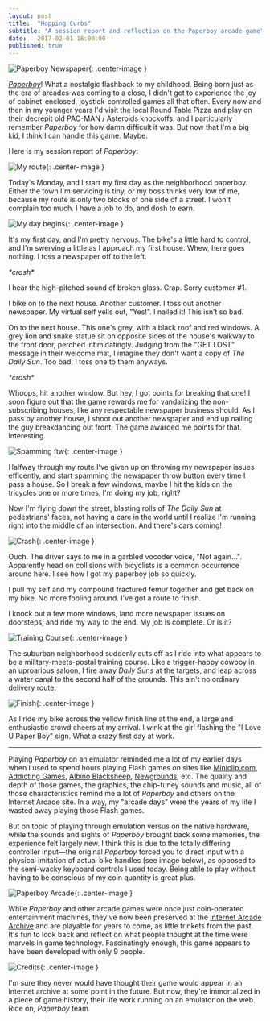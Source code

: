 ```yaml
---
layout: post
title:  "Hopping Curbs"
subtitle: "A session report and reflection on the Paperboy arcade game"
date:   2017-02-01 16:00:00
published: true
---
```

![Paperboy Newspaper](/images/paperboy-newspaper.png){: .center-image }

[*Paperboy*](https://en.wikipedia.org/wiki/Paperboy_(video_game))! What a nostalgic flashback to my childhood. Being born just as the era of arcades was coming to a close, I didn't get to experience the joy of cabinet-enclosed, joystick-controlled games all that often. Every now and then in my younger years I'd visit the local Round Table Pizza and play on their decrepit old PAC-MAN / Asteroids knockoffs, and I particularly remember *Paperboy* for how damn difficult it was. But now that I'm a big kid, I think I can handle this game. Maybe.

Here is my session report of *Paperboy*:

![My route](/images/paperboy-route.png){: .center-image }

Today's Monday, and I start my first day as the neighborhood paperboy. Either the town I'm servicing is tiny, or my boss thinks very low of me, because my route is only two blocks of one side of a street. I won't complain too much. I have a job to do, and dosh to earn.

![My day begins](/images/paperboy-start.png){: .center-image }

It's my first day, and I'm pretty nervous. The bike's a little hard to control, and I'm swerving a little as I approach my first house. Whew, here goes nothing. I toss a newspaper off to the left.

*\*crash\**

I hear the high-pitched sound of broken glass. Crap. Sorry customer #1.

I bike on to the next house. Another customer. I toss out another newspaper. My virtual self yells out, "Yes!". I nailed it! This isn’t so bad.

On to the next house. This one's grey, with a black roof and red windows. A grey lion and snake statue sit on opposite sides of the house's walkway to the front door, perched intimidatingly. Judging from the "GET LOST" message in their welcome mat, I imagine they don't want a copy of *The Daily Sun*. Too bad, I toss one to them anyways.

*\*crash\**

Whoops, hit another window. But hey, I got points for breaking that one! I soon figure out that the game rewards me for vandalizing the non-subscribing houses, like any respectable newspaper business should. As I pass by another house, I shoot out another newspaper and end up nailing the guy breakdancing out front. The game awarded me points for that. Interesting.

![Spamming ftw](/images/paperboy-spam.png){: .center-image }

Halfway through my route I've given up on throwing my newspaper issues efficently, and start spamming the newspaper throw button every time I pass a house. So I break a few windows, maybe I hit the kids on the tricycles one or more times, I'm doing my job, right?

Now I'm flying down the street, blasting rolls of *The Daily Sun* at pedestrians' faces, not having a care in the world until I realize I'm running right into the middle of an intersection. And there's cars coming!

![Crash](/images/paperboy-crash.png){: .center-image }

Ouch. The driver says to me in a garbled vocoder voice, "Not again...". Apparently head on collisions with bicyclists is a common occurrence around here. I see how I got my paperboy job so quickly.

I pull my self and my compound fractured femur together and get back on my bike. No more fooling around. I've got a route to finish.

I knock out a few more windows, land more newspaper issues on doorsteps, and ride my way to the end. My job is complete. Or is it?

![Training Course](/images/paperboy-training.png){: .center-image }

The suburban neighborhood suddenly cuts off as I ride into what appears to be a military-meets-postal training course. Like a trigger-happy cowboy in an uproarious saloon, I fire away *Daily Suns* at the targets, and leap across a water canal to the second half of the grounds. This ain't no ordinary delivery route.

![Finish](/images/paperboy-finish.png){: .center-image }

As I ride my bike across the yellow finish line at the end, a large and enthusiastic crowd cheers at my arrival. I wink at the girl flashing the "I Love U Paper Boy" sign. What a crazy first day at work.

---

Playing *Paperboy* on an emulator reminded me a lot of my earlier days when I used to spend hours playing Flash games on sites like [Miniclip.com](http://miniclip.com/), [Addicting Games](http://www.addictinggames.com/), [Albino Blacksheep](http://www.albinoblacksheep.com/), [Newgrounds](http://www.newgrounds.com/), etc. The quality and depth of those games, the graphics, the chip-tuney sounds and music, all of those characteristics remind me a lot of *Paperboy* and others on the Internet Arcade site. In a way, my "arcade days" were the years of my life I wasted away playing those Flash games.

But on topic of playing through emulation versus on the native hardware, while the sounds and sights of *Paperboy* brought back some memories, the experience felt largely new. I think this is due to the totally differing controller input––the original *Paperboy* forced you to direct input with a physical imitation of actual bike handles (see image below), as opposed to the semi-wacky keyboard controls I used today. Being able to play without having to be conscious of my coin quantity is great plus.

![Paperboy Arcade](/images/paperboy-arcade.jpg){: .center-image }

While *Paperboy* and other arcade games were once just coin-operated entertainment machines, they've now been preserved at the [Internet Arcade Archive](https://archive.org/details/arcade_paperboy) and are playable for years to come, as little trinkets from the past. It's fun to look back and reflect on what people thought at the time were marvels in game technology. Fascinatingly enough, this game appears to have been developed with only 9 people.

![Credits](/images/paperboy-credits.png){: .center-image }

 I'm sure they never would have thought their game would appear in an Internet archive at some point in the future. But now, they're immortalized in a piece of game history, their life work running on an emulator on the web. Ride on, *Paperboy* team.
